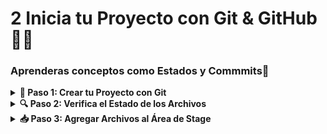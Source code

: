 # 2 Inicia tu Proyecto con Git & GitHub 🧑‍💻
### Aprenderas conceptos como **Estados y Commmits**📝
<details>
  <summary><strong> 📌 Paso 1: Crear tu Proyecto con Git </strong></summary>
  
<div style="display: flex; justify-content: space-between; align-items: flex-start;">

<div style="flex: 2; padding-right: 20px;">


1. Abre tu terminal y crea una carpeta para tu proyecto:
   ```bash
   mkdir mi-proyecto
   cd mi-proyecto
   ```

2. Inicializa Git en esa carpeta:
   ```bash
   git init
   ```
   Esto crea un repositorio Git vacío en tu carpeta.

3. Crea un archivo inicial:
   ```bash
   echo "# Mi primer proyecto con Git" > README.md
   ```
</div> <img src="https://i.ytimg.com/vi/sk5UCZxNjBk/hq720.jpg?sqp=-oaymwEhCK4FEIIDSFryq4qpAxMIARUAAAAAGAElAADIQj0AgKJD&rs=AOn4CLDsHlw0dqysDHz-kQ2xnPu3eMYqgA" alt="git init" width="280" style="align-self: center; border-radius: 10px;" /> </div> </details> 
</details>

<details>
  <summary><strong> 🔍 Paso 2: Verifica el Estado de los Archivos </strong></summary>
  <div style="display: flex; justify-content: space-between; align-items: flex-start;">

<div style="flex: 2; padding-right: 20px;">

  
Usa este comando para ver en qué estado están tus archivos:
```bash
git status
```

Los archivos pueden estar en uno de tres estados:

| Estado       | Significado                                                                 |
|--------------|------------------------------------------------------------------------------|
| 📝 Modified  | El archivo fue modificado pero aún no está listo para confirmar (commit).    |
| 📥 Staged    | El archivo fue agregado al área de preparación (*stage*) para confirmar.    |
| ✅ Committed | El archivo ya fue registrado en el historial del repositorio.               |
| 🚫 Untracked | El archivo no está siendo rastreado por Git, es decir, no ha sido agregado al área de *staging* ni al repositorio. |


</div> <img src="https://nulab.com/static/d13cdc1344230f603d17b31a5cbd1dae/5a190/02.png" alt="git init" width="500" style="align-self: center; border-radius: 100px;" /> </div> </details> 
</details>
<details>
  <summary><strong> 📥 Paso 3: Agregar Archivos al Área de Stage </strong></summary>
  <div style="display: flex; justify-content: space-between; align-items: flex-start;">

<div style="flex: 2; padding-right: 20px;">

Antes de guardar tus cambios, debes agregarlos al área de *staging*:
```bash
git add README.md
```
Esto mueve el archivo al área de preparación.
 ***Nota 📝***
 Tambien se puede usar 
 ```bash
git add .
```
Sirve para añadir todo los archivos del *stating*:

</div> <img src="https://www.w3docs.com/uploads/media/default/0001/03/ad19114d2f18ae7f7e8b99a5110d1a2f339282c6.png" alt="git init" width="500" style="align-self: center; border-radius: 100px;" /> </div> </details> 
</details>